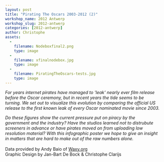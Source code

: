 ```yaml
---
layout: post
title: "Pirating The Oscars 2003-2012 (2)"
workshop_name: 2012 Antwerp
workshop_slug: 2012-antwerp
categories: [2012-antwerp]
author: Christophe 
assets:
  -
    filename: Nodeboxfinal2.png
    type: image
  -
    filename: xfinalnodebox.jpg
    type: image
  -
    filename: PiratingTheOscars-tests.jpg
    type: image
---
```

<i>For years internet pirates have managed to 'leak' nearly ever film release before the Oscar ceremony, but in recent years the tide seems to be turning. We set out to visualize this evolution by comparing the official US release to the first known leak of every Oscar nominated movie since 2003.</i><div><i>Do these figures show the current pressure put on piracy by the government and the industry? Have the studios learned not to distrubute screeners in advance or have pirates moved on from uploading low resolution material? With this infographic poster we hope to give an insight in matters that are hard to make out of the raw numbers alone.</i></div><div><br /></div><div>Data provided by Andy Baio of <a href="http://waxy.org/">Waxy.org</a></div><div>Graphic Design by Jan-Bart De Bock &amp; Christophe Clarijs</div>
